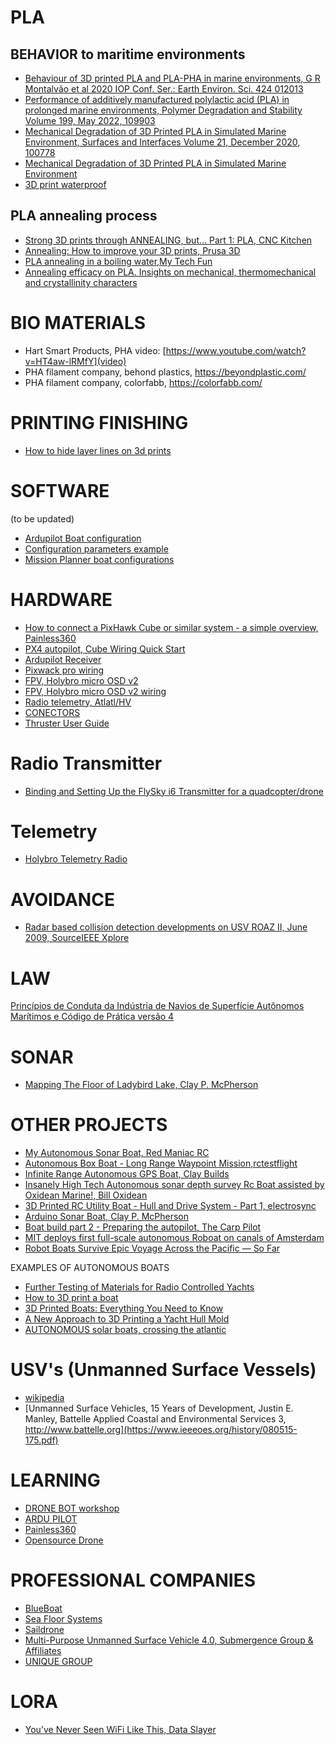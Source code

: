 # PLA 
## BEHAVIOR to maritime environments
 - [Behaviour of 3D printed PLA and PLA-PHA in marine environments, G R Montalvão et al 2020 IOP Conf. Ser.: Earth Environ. Sci. 424 012013](https://iopscience.iop.org/article/10.1088/1755-1315/424/1/012013) 
 - [Performance of additively manufactured polylactic acid (PLA) in prolonged marine environments, Polymer Degradation and Stability
Volume 199, May 2022, 109903](https://www.sciencedirect.com/science/article/abs/pii/S0141391022000891)
- [Mechanical Degradation of 3D Printed PLA in Simulated Marine Environment, Surfaces and Interfaces
Volume 21, December 2020, 100778](https://www.sciencedirect.com/science/article/abs/pii/S2468023020307707)
 - [Mechanical Degradation of 3D Printed PLA in Simulated Marine Environment](https://iopscience.iop.org/article/10.1088/1755-1315/424/1/012013)
 - [3D print waterproof](https://makenica.com/how-to-waterproof-your-3d-prints/)

## PLA annealing process
- [Strong 3D prints through ANNEALING, but... Part 1: PLA, CNC Kitchen](https://www.youtube.com/watch?v=dOzVuoBP9gY)
- [Annealing: How to improve your 3D prints, Prusa 3D](https://www.youtube.com/watch?v=6YlGjEY7u38)
- [PLA annealing in a boiling water,My Tech Fun](https://www.youtube.com/watch?v=pRPLtDPoBFE)
- [Annealing efficacy on PLA. Insights on mechanical, thermomechanical and crystallinity characters](https://www.researchgate.net/publication/348668129_Annealing_efficacy_on_PLA_Insights_on_mechanical_thermomechanical_and_crystallinity_characters)

# BIO MATERIALS
- Hart Smart Products, PHA video: [https://www.youtube.com/watch?v=HT4aw-lRMfY](video)
- PHA filament company, behond plastics, https://beyondplastic.com/
- PHA filament company, colorfabb, https://colorfabb.com/

# PRINTING FINISHING
- [How to hide layer lines on 3d prints](https://www.youtube.com/watch?v=xxdjFREJpKs)

# SOFTWARE
(to be updated)
- [Ardupilot Boat configuration](https://ardupilot.org/rover/docs/boat-configuration.html)
- [Configuration parameters example](https://drive.google.com/file/d/17pscxfwTCLuxO1fSMs6sBwvtXfGYWXCk/view?pli=1)
- [Mission Planner boat configurations](https://www.youtube.com/watch?v=PFL-nYuIbuE)

# HARDWARE
- [How to connect a PixHawk Cube or similar system - a simple overview, Painless360](https://www.youtube.com/watch?v=tIE8IN71UFI)
- [PX4 autopilot, Cube Wiring Quick Start ](https://docs.px4.io/main/en/assembly/quick_start_cube.html#rc_control)
- [Ardupilot Receiver](https://ardupilot.org/copter/docs/common-rc-systems.html)
- [Pixwack pro wiring](https://docs.px4.io/main/en/assembly/quick_start_pixhawk.html)
- [FPV, Holybro micro OSD v2](https://www.youtube.com/watch?v=ghhqSGxdIwQ&t=421s)
- [FPV, Holybro micro OSD v2 wiring](https://www.flyingtech.co.uk/wp-content/uploads/2021/03/HolyBro-Micro-OSD-V2-Manual-with-HolyBro-formatting-v0.1-copy.pdf)
- [Radio telemetry, Atlatl/HV](https://www.youtube.com/watch?v=4xW_c2qP68c)
- [CONECTORS](https://www.mattmillman.com/info/crimpconnectors/common-jst-connector-types/)
- [Thruster User Guide](https://bluerobotics.com/learn/thruster-usage-guide/)
  
# Radio Transmitter
- [Binding and Setting Up the FlySky i6 Transmitter for a quadcopter/drone](https://www.youtube.com/watch?v=9-Z0rTVEkHI)

# Telemetry
- [Holybro Telemetry Radio]([https://www.youtube.com/watch?v=9-Z0rTVEkHI](https://docs.px4.io/main/en/telemetry/holybro_sik_radio.html))


# AVOIDANCE
- [Radar based collision detection developments on USV ROAZ II, June 2009, SourceIEEE Xplore](https://www.researchgate.net/publication/224599932_Radar_based_collision_detection_developments_on_USV_ROAZ_II)

# LAW

[Princípios de Conduta da Indústria de Navios de Superfície Autônomos Marítimos e Código de Prática versão 4](https://www.maritimeuk.org/media-centre/publications/maritime-autonomous-surface-ships-industry-conduct-principles-code-practice-v4/)

# SONAR
- [Mapping The Floor of Ladybird Lake, Clay P. McPherson](https://www.clay-p-mcpherson.com/projects/mapping-the-floor-of-ladybird-lake)

# OTHER PROJECTS
- [My Autonomous Sonar Boat, Red Maniac RC](https://www.youtube.com/watch?v=G87lRPbBeAo&t=5s)
- [Autonomous Box Boat - Long Range Waypoint Mission,rctestflight ](https://www.youtube.com/watch?v=PlUmG3CFadw)
- [Infinite Range Autonomous GPS Boat, Clay Builds](https://www.youtube.com/watch?v=zQqv1K1cKas)
- [Insanely High Tech Autonomous sonar depth survey Rc Boat assisted by Oxidean Marine!, Bill Oxidean ](https://www.youtube.com/watch?v=59jIy3ck_OY)
- [3D Printed RC Utility Boat - Hull and Drive System - Part 1, electrosync](https://www.youtube.com/watch?v=0KblE-0bh7o)
- [Arduino Sonar Boat, Clay P. McPherson](https://github.com/ClayBuilds/Gumption-Trap-)
- [ Boat build part 2 - Preparing the autopilot, The Carp Pilot ](https://www.youtube.com/watch?v=PFL-nYuIbuE)
- [MIT deploys first full-scale autonomous Roboat on canals of Amsterdam](https://newatlas.com/marine/mit-first-full-scale-autonomous-roboat-amsterdam/)
- [Robot Boats Survive Epic Voyage Across the Pacific — So Far](https://www.wired.com/2012/05/wave-glider-crosses-pacific/)

EXAMPLES OF AUTONOMOUS BOATS
- [Further Testing of Materials for Radio Controlled Yachts](https://3dprintedradioyachts.com/testing-materials-radio-controlled-yachts/)
- [How to 3D print a boat](https://arcticchallenge.co.uk/2022/03/13/how-to-3d-print-a-boat/)
- [3D Printed Boats: Everything You Need to Know](https://www.nikkoindustries.com/blogs/news/3d-printed-boats-everything-you-need-to-know)
- [A New Approach to 3D Printing a Yacht Hull Mold](https://blog.thermwood.com/en-us/a-new-approach-to-3d-printing-a-yacht-hull-mold)
- [AUTONOMOUS solar boats, crossing the atlantic](https://www.youtube.com/watch?v=R3e2wp8KGQs)

# USV's (Unmanned Surface Vessels)
- [wikipedia](https://en.wikipedia.org/wiki/Unmanned_surface_vehicle)
- [Unmanned Surface Vehicles, 15 Years of Development, Justin E. Manley, Battelle Applied Coastal and Environmental Services
3, http://www.battelle.org](https://www.ieeeoes.org/history/080515-175.pdf)

# LEARNING
- [DRONE BOT workshop](https://dronebotworkshop.com/)
- [ARDU PILOT](https://ardupilot.org/ardupilot/)
- [Painless360](https://www.youtube.com/@Painless360)
- [Opensource Drone](https://www.youtube.com/watch?v=QvRxxjaLjxg)

# PROFESSIONAL COMPANIES 
- [BlueBoat](https://bluerobotics.com/product-category/boat/)
- [Sea Floor Systems](https://www.seafloorsystems.com)
- [Saildrone](https://www.saildrone.com/technology/vehicles)
- [Multi-Purpose Unmanned Surface Vehicle 4.0, Submergence Group & Affiliates ](https://www.youtube.com/watch?v=szRWuguDHuo)
- [UNIQUE GROUP](https://www.uniquegroup.com/solutions/unmanned-survey-vessels/?utm_source=google&utm_medium=cpc&utm_campaign=usv-western-hemisphere-search&utm_term=auv%20systems&utm_content=generic-asv&utm_term=auv%20systems&utm_campaign=ASV++(fixed+530)&utm_source=adwords&utm_medium=ppc&hsa_acc=8945981504&hsa_cam=18151076352&hsa_grp=146223606371&hsa_ad=618282513483&hsa_src=g&hsa_tgt=kwd-1956749695874&hsa_kw=auv%20systems&hsa_mt=p&hsa_net=adwords&hsa_ver=3&gad_source=1&gclid=CjwKCAjwrvyxBhAbEiwAEg_Kgldm15CWGCjYWvxruiFVsk_4542mwJyCSkMrPS3XFkaD6jwo1U3cahoCkJMQAvD_BwE)

# LORA
- [You’ve Never Seen WiFi Like This, Data Slayer](https://www.youtube.com/watch?v=9azEfCQNhSA)
